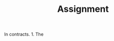 ---
title: Assignment
letter: A
permalink: "/definitions/assignment.html"
body: In contracts. 1. The
published_at: '2018-07-07'
source: Black's Law Dictionary
layout: post
---